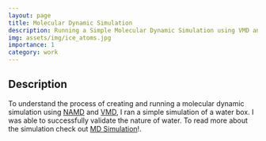 ```yaml
---
layout: page
title: Molecular Dynamic Simulation
description: Running a Simple Molecular Dynamic Simulation using VMD and NAMD
img: assets/img/ice_atoms.jpg
importance: 1
category: work
---
```


## Description
To understand the process of creating and running a molecular dynamic simulation using [NAMD](https://www.ks.uiuc.edu/Research/namd/) and [VMD](https://www.ks.uiuc.edu/Research/vmd/), I ran a simple simulation of a water box. I was able to successfully validate the nature of water. To read more about the simulation check out [MD Simulation](https://amiteshbadkul.github.io/blog/2022/md-simulation/)!.
